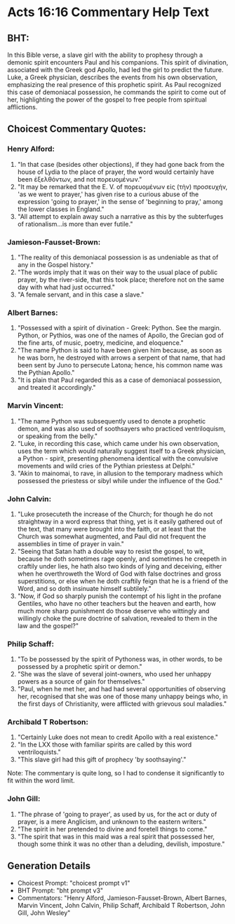 # Acts 16:16 Commentary Help Text

## BHT:
In this Bible verse, a slave girl with the ability to prophesy through a demonic spirit encounters Paul and his companions. This spirit of divination, associated with the Greek god Apollo, had led the girl to predict the future. Luke, a Greek physician, describes the events from his own observation, emphasizing the real presence of this prophetic spirit. As Paul recognized this case of demoniacal possession, he commands the spirit to come out of her, highlighting the power of the gospel to free people from spiritual afflictions.

## Choicest Commentary Quotes:
### Henry Alford:
1. "In that case (besides other objections), if they had gone back from the house of Lydia to the place of prayer, the word would certainly have been ἐξελθόντων, and not πορευομένων."
2. "It may be remarked that the E. V. of πορευομένων εἰς (τὴν) προσευχήν, 'as we went to prayer,' has given rise to a curious abuse of the expression 'going to prayer,' in the sense of 'beginning to pray,' among the lower classes in England."
3. "All attempt to explain away such a narrative as this by the subterfuges of rationalism...is more than ever futile."

### Jamieson-Fausset-Brown:
1. "The reality of this demoniacal possession is as undeniable as that of any in the Gospel history."
2. "The words imply that it was on their way to the usual place of public prayer, by the river-side, that this took place; therefore not on the same day with what had just occurred."
3. "A female servant, and in this case a slave."

### Albert Barnes:
1. "Possessed with a spirit of divination - Greek: Python. See the margin. Python, or Pythios, was one of the names of Apollo, the Grecian god of the fine arts, of music, poetry, medicine, and eloquence."
2. "The name Python is said to have been given him because, as soon as he was born, he destroyed with arrows a serpent of that name, that had been sent by Juno to persecute Latona; hence, his common name was the Pythian Apollo."
3. "It is plain that Paul regarded this as a case of demoniacal possession, and treated it accordingly."

### Marvin Vincent:
1. "The name Python was subsequently used to denote a prophetic demon, and was also used of soothsayers who practiced ventriloquism, or speaking from the belly." 
2. "Luke, in recording this case, which came under his own observation, uses the term which would naturally suggest itself to a Greek physician, a Python - spirit, presenting phenomena identical with the convulsive movements and wild cries of the Pythian priestess at Delphi." 
3. "Akin to mainomai, to rave, in allusion to the temporary madness which possessed the priestess or sibyl while under the influence of the God."

### John Calvin:
1. "Luke prosecuteth the increase of the Church; for though he do not straightway in a word express that thing, yet is it easily gathered out of the text, that many were brought into the faith, or at least that the Church was somewhat augmented, and Paul did not frequent the assemblies in time of prayer in vain."
2. "Seeing that Satan hath a double way to resist the gospel, to wit, because he doth sometimes rage openly, and sometimes he creepeth in craftily under lies, he hath also two kinds of lying and deceiving, either when he overthroweth the Word of God with false doctrines and gross superstitions, or else when he doth craftily feign that he is a friend of the Word, and so doth insinuate himself subtilely."
3. "Now, if God so sharply punish the contempt of his light in the profane Gentiles, who have no other teachers but the heaven and earth, how much more sharp punishment do those deserve who wittingly and willingly choke the pure doctrine of salvation, revealed to them in the law and the gospel?"

### Philip Schaff:
1. "To be possessed by the spirit of Pythoness was, in other words, to be possessed by a prophetic spirit or demon."
2. "She was the slave of several joint-owners, who used her unhappy powers as a source of gain for themselves."
3. "Paul, when he met her, and had had several opportunities of observing her, recognised that she was one of those many unhappy beings who, in the first days of Christianity, were afflicted with grievous soul maladies."

### Archibald T Robertson:
1. "Certainly Luke does not mean to credit Apollo with a real existence."
2. "In the LXX those with familiar spirits are called by this word ventriloquists."
3. "This slave girl had this gift of prophecy 'by soothsaying'."

Note: The commentary is quite long, so I had to condense it significantly to fit within the word limit.

### John Gill:
1. "The phrase of 'going to prayer', as used by us, for the act or duty of prayer, is a mere Anglicism, and unknown to the eastern writers."
2. "The spirit in her pretended to divine and foretell things to come."
3. "The spirit that was in this maid was a real spirit that possessed her, though some think it was no other than a deluding, devilish, imposture."


## Generation Details
- Choicest Prompt: "choicest prompt v1"
- BHT Prompt: "bht prompt v3"
- Commentators: "Henry Alford, Jamieson-Fausset-Brown, Albert Barnes, Marvin Vincent, John Calvin, Philip Schaff, Archibald T Robertson, John Gill, John Wesley"
